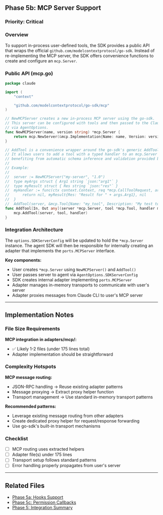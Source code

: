 ## Phase 5b: MCP Server Support

### Priority: Critical

### Overview
To support in-process user-defined tools, the SDK provides a public API that wraps the official `github.com/modelcontextprotocol/go-sdk`. Instead of re-implementing the MCP server, the SDK offers convenience functions to create and configure an `mcp.Server`.

### Public API (mcp.go)

```go
package claude

import (
	"context"

	"github.com/modelcontextprotocol/go-sdk/mcp"
)

// NewMCPServer creates a new in-process MCP server using the go-sdk.
// This server can be configured with tools and then passed to the Claude client
// via AgentOptions.
func NewMCPServer(name, version string) *mcp.Server {
	return mcp.NewServer(&mcp.Implementation{Name: name, Version: version}, nil)
}

// AddTool is a convenience wrapper around the go-sdk's generic AddTool function.
// It allows users to add a tool with a typed handler to an mcp.Server instance,
// benefiting from automatic schema inference and validation provided by the go-sdk.
//
// Example:
//
//	server := NewMCPServer("my-server", "1.0")
//	type myArgs struct { Arg1 string `json:"arg1"` }
//	type myResult struct { Res string `json:"res"` }
//	myHandler := func(ctx context.Context, req *mcp.CallToolRequest, args myArgs) (*mcp.CallToolResult, myResult, error) {
//	    return nil, myResult{Res: "Result for " + args.Arg1}, nil
//	}
//	AddTool(server, &mcp.Tool{Name: "my_tool", Description: "My test tool"}, myHandler)
func AddTool[In, Out any](server *mcp.Server, tool *mcp.Tool, handler mcp.ToolHandlerFor[In, Out]) {
	mcp.AddTool(server, tool, handler)
}
```

### Integration Architecture

The `options.SDKServerConfig` will be updated to hold the `*mcp.Server` instance. The agent SDK will then be responsible for internally creating an adapter that implements the `ports.MCPServer` interface.

**Key components:**
- User creates `*mcp.Server` using `NewMCPServer()` and `AddTool()`
- User passes server to agent via `AgentOptions.SDKServerConfig`
- SDK creates internal adapter implementing `ports.MCPServer`
- Adapter manages in-memory transports to communicate with user's server
- Adapter proxies messages from Claude CLI to user's MCP server

---

## Implementation Notes

### File Size Requirements

**MCP integration in adapters/mcp/:**
- ✅ Likely 1-2 files (under 175 lines total)
- Adapter implementation should be straightforward

### Complexity Hotspots

**MCP message routing:**
- JSON-RPC handling → Reuse existing adapter patterns
- Message proxying → Extract proxy helper function
- Transport management → Use standard in-memory transport patterns

**Recommended patterns:**
- Leverage existing message routing from other adapters
- Create dedicated proxy helper for request/response forwarding
- Use go-sdk's built-in transport mechanisms

### Checklist

- [ ] MCP routing uses extracted helpers
- [ ] Adapter file(s) under 175 lines
- [ ] Transport setup follows standard patterns
- [ ] Error handling properly propagates from user's server

---

## Related Files
- [Phase 5a: Hooks Support](./07a_phase_5_hooks.md)
- [Phase 5c: Permission Callbacks](./07c_phase_5_permissions.md)
- [Phase 5: Integration Summary](./07d_phase_5_integration_summary.md)
